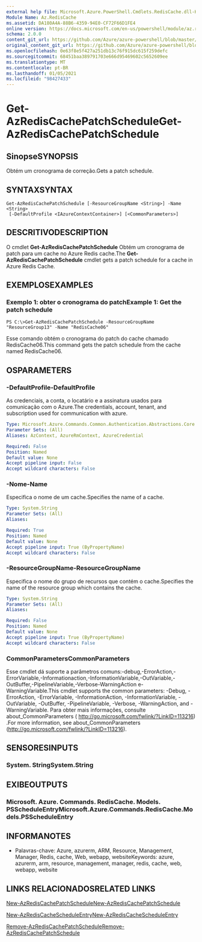 ```yaml
---
external help file: Microsoft.Azure.PowerShell.Cmdlets.RedisCache.dll-Help.xml
Module Name: Az.RedisCache
ms.assetid: DA180A4A-88B6-4359-94E0-CF72F66D1FE4
online version: https://docs.microsoft.com/en-us/powershell/module/az.rediscache/get-azrediscachepatchschedule
schema: 2.0.0
content_git_url: https://github.com/Azure/azure-powershell/blob/master/src/RedisCache/RedisCache/help/Get-AzRedisCachePatchSchedule.md
original_content_git_url: https://github.com/Azure/azure-powershell/blob/master/src/RedisCache/RedisCache/help/Get-AzRedisCachePatchSchedule.md
ms.openlocfilehash: 0e63f8e5f427a251db13c76f915dc615f259defc
ms.sourcegitcommit: 68451baa389791703e666d95469602c5652609ee
ms.translationtype: MT
ms.contentlocale: pt-BR
ms.lasthandoff: 01/05/2021
ms.locfileid: "98427433"
---
```

# <span data-ttu-id="869ef-101">Get-AzRedisCachePatchSchedule</span><span class="sxs-lookup"><span data-stu-id="869ef-101">Get-AzRedisCachePatchSchedule</span></span>

## <span data-ttu-id="869ef-102">Sinopse</span><span class="sxs-lookup"><span data-stu-id="869ef-102">SYNOPSIS</span></span>
<span data-ttu-id="869ef-103">Obtém um cronograma de correção.</span><span class="sxs-lookup"><span data-stu-id="869ef-103">Gets a patch schedule.</span></span>

## <span data-ttu-id="869ef-104">SYNTAX</span><span class="sxs-lookup"><span data-stu-id="869ef-104">SYNTAX</span></span>

```
Get-AzRedisCachePatchSchedule [-ResourceGroupName <String>] -Name <String>
 [-DefaultProfile <IAzureContextContainer>] [<CommonParameters>]
```

## <span data-ttu-id="869ef-105">DESCRITIVO</span><span class="sxs-lookup"><span data-stu-id="869ef-105">DESCRIPTION</span></span>
<span data-ttu-id="869ef-106">O cmdlet **Get-AzRedisCachePatchSchedule** Obtém um cronograma de patch para um cache no Azure Redis cache.</span><span class="sxs-lookup"><span data-stu-id="869ef-106">The **Get-AzRedisCachePatchSchedule** cmdlet gets a patch schedule for a cache in Azure Redis Cache.</span></span>

## <span data-ttu-id="869ef-107">EXEMPLOS</span><span class="sxs-lookup"><span data-stu-id="869ef-107">EXAMPLES</span></span>

### <span data-ttu-id="869ef-108">Exemplo 1: obter o cronograma do patch</span><span class="sxs-lookup"><span data-stu-id="869ef-108">Example 1: Get the patch schedule</span></span>
```
PS C:\>Get-AzRedisCachePatchSchedule -ResourceGroupName "ResourceGroup13" -Name "RedisCache06"
```

<span data-ttu-id="869ef-109">Esse comando obtém o cronograma do patch do cache chamado RedisCache06.</span><span class="sxs-lookup"><span data-stu-id="869ef-109">This command gets the patch schedule from the cache named RedisCache06.</span></span>

## <span data-ttu-id="869ef-110">OS</span><span class="sxs-lookup"><span data-stu-id="869ef-110">PARAMETERS</span></span>

### <span data-ttu-id="869ef-111">-DefaultProfile</span><span class="sxs-lookup"><span data-stu-id="869ef-111">-DefaultProfile</span></span>
<span data-ttu-id="869ef-112">As credenciais, a conta, o locatário e a assinatura usados para comunicação com o Azure.</span><span class="sxs-lookup"><span data-stu-id="869ef-112">The credentials, account, tenant, and subscription used for communication with azure.</span></span>

```yaml
Type: Microsoft.Azure.Commands.Common.Authentication.Abstractions.Core.IAzureContextContainer
Parameter Sets: (All)
Aliases: AzContext, AzureRmContext, AzureCredential

Required: False
Position: Named
Default value: None
Accept pipeline input: False
Accept wildcard characters: False
```

### <span data-ttu-id="869ef-113">-Nome</span><span class="sxs-lookup"><span data-stu-id="869ef-113">-Name</span></span>
<span data-ttu-id="869ef-114">Especifica o nome de um cache.</span><span class="sxs-lookup"><span data-stu-id="869ef-114">Specifies the name of a cache.</span></span>

```yaml
Type: System.String
Parameter Sets: (All)
Aliases:

Required: True
Position: Named
Default value: None
Accept pipeline input: True (ByPropertyName)
Accept wildcard characters: False
```

### <span data-ttu-id="869ef-115">-ResourceGroupName</span><span class="sxs-lookup"><span data-stu-id="869ef-115">-ResourceGroupName</span></span>
<span data-ttu-id="869ef-116">Especifica o nome do grupo de recursos que contém o cache.</span><span class="sxs-lookup"><span data-stu-id="869ef-116">Specifies the name of the resource group which contains the cache.</span></span>

```yaml
Type: System.String
Parameter Sets: (All)
Aliases:

Required: False
Position: Named
Default value: None
Accept pipeline input: True (ByPropertyName)
Accept wildcard characters: False
```

### <span data-ttu-id="869ef-117">CommonParameters</span><span class="sxs-lookup"><span data-stu-id="869ef-117">CommonParameters</span></span>
<span data-ttu-id="869ef-118">Esse cmdlet dá suporte a parâmetros comuns:-debug,-ErrorAction,-ErrorVariable,-Informationaction,-InformationVariable,-OutVariable,-OutBuffer,-PipelineVariable,-Verbose-WarningAction e-WarningVariable.</span><span class="sxs-lookup"><span data-stu-id="869ef-118">This cmdlet supports the common parameters: -Debug, -ErrorAction, -ErrorVariable, -InformationAction, -InformationVariable, -OutVariable, -OutBuffer, -PipelineVariable, -Verbose, -WarningAction, and -WarningVariable.</span></span> <span data-ttu-id="869ef-119">Para obter mais informações, consulte about_CommonParameters ( http://go.microsoft.com/fwlink/?LinkID=113216) .</span><span class="sxs-lookup"><span data-stu-id="869ef-119">For more information, see about_CommonParameters (http://go.microsoft.com/fwlink/?LinkID=113216).</span></span>

## <span data-ttu-id="869ef-120">SENSORES</span><span class="sxs-lookup"><span data-stu-id="869ef-120">INPUTS</span></span>

### <span data-ttu-id="869ef-121">System. String</span><span class="sxs-lookup"><span data-stu-id="869ef-121">System.String</span></span>

## <span data-ttu-id="869ef-122">EXIBE</span><span class="sxs-lookup"><span data-stu-id="869ef-122">OUTPUTS</span></span>

### <span data-ttu-id="869ef-123">Microsoft. Azure. Commands. RedisCache. Models. PSScheduleEntry</span><span class="sxs-lookup"><span data-stu-id="869ef-123">Microsoft.Azure.Commands.RedisCache.Models.PSScheduleEntry</span></span>

## <span data-ttu-id="869ef-124">INFORMA</span><span class="sxs-lookup"><span data-stu-id="869ef-124">NOTES</span></span>
* <span data-ttu-id="869ef-125">Palavras-chave: Azure, azurerm, ARM, Resource, Management, Manager, Redis, cache, Web, webapp, website</span><span class="sxs-lookup"><span data-stu-id="869ef-125">Keywords: azure, azurerm, arm, resource, management, manager, redis, cache, web, webapp, website</span></span>

## <span data-ttu-id="869ef-126">LINKS RELACIONADOS</span><span class="sxs-lookup"><span data-stu-id="869ef-126">RELATED LINKS</span></span>

[<span data-ttu-id="869ef-127">New-AzRedisCachePatchSchedule</span><span class="sxs-lookup"><span data-stu-id="869ef-127">New-AzRedisCachePatchSchedule</span></span>](./New-AzRedisCachePatchSchedule.md)

[<span data-ttu-id="869ef-128">New-AzRedisCacheScheduleEntry</span><span class="sxs-lookup"><span data-stu-id="869ef-128">New-AzRedisCacheScheduleEntry</span></span>](./New-AzRedisCacheScheduleEntry.md)

[<span data-ttu-id="869ef-129">Remove-AzRedisCachePatchSchedule</span><span class="sxs-lookup"><span data-stu-id="869ef-129">Remove-AzRedisCachePatchSchedule</span></span>](./Remove-AzRedisCachePatchSchedule.md)


